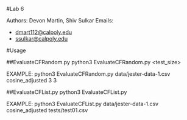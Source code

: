 #Lab 6

Authors: Devon Martin, Shiv Sulkar
Emails:
- dmart112@calpoly.edu
- ssulkar@calpoly.edu

#Usage

##EvaluateCFRandom.py
python3 EvaluateCFRandom.py <jesterfile> <method> <test_size> <repeat>

EXAMPLE:
python3 EvaluateCFRandom.py data/jester-data-1.csv cosine_adjusted 3 3


##EvaluateCFList.py
python3 EvaluateCFList.py <jesterfile> <method> <testfile>

EXAMPLE:
python3 EvaluateCFList.py data/jester-data-1.csv cosine_adjusted tests/test01.csv

